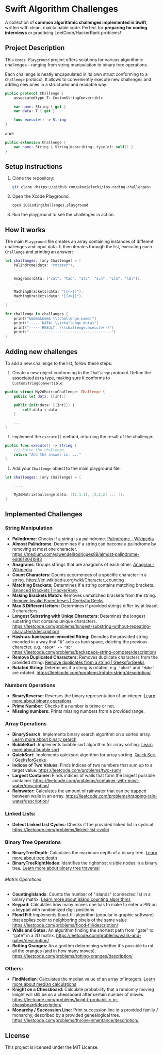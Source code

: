 # Swift Algorithm Challenges

A collection of **common algorithmic challenges implemented in Swift**, written with clean, maintainable code. Perfect for **preparing for coding interviews** or practicing LeetCode/HackerRank problems!

## Project Description

This `Xcode Playground` project offers solutions for various algorithmic challenges - ranging from string manipulation to binary tree operations.

Each challenge is neatly encapsulated in its own struct conforming to a `Challenge` protocol. It allows to conveniently execute new challenges and adding new ones in a structured and readable way:

```swift
public protocol Challenge {
    associatedtype T: CustomStringConvertible

    var name: String { get }
    var data: T { get }

    func execute() -> String
}
```

and:

```swift
public extension Challenge {
    var name: String { String(describing: type(of: self)) }
}
```

## Setup Instructions

1. Clone the repository:
   
   ```bash
   git clone <https://github.com/pkozielecki/ios-coding-challenges>
   ```

2. Open the Xcode Playground:
   
   ```bash
   open iOSCodingChallenges.playground
   ```

3. Run the playground to see the challenges in action.

## How it works

The main `Playground` file creates an array containing instances of different challenges and input data. It then iterates through the list, executing each `Challenge` and printing an answer:

```swift
let challanges: [any Challenge] = [
    Palindrome(data: "rotator"),
    ...

    Anagrams(data: ["cat", "tac", "atc", "sun", "Llm", "lml"]),
    ...

    MachingBrackets(data: "[{<>}]"),
    MachingBrackets(data: "[{<>}]"),
    ...
]

for challenge in challanges {
    print("&&&&&&&&&& \\(challenge.name)")
    print("----- DATA: \\(challenge.data)")
    print("----- RESULT: \\(challenge.execute())")
    print("--------------------------------------")
}
```

## Adding new challenges

To add a new challenge to the list, follow these steps:

1. Create a new object conforming to the `Challenge` protocol.
   Define the associated `Data` type, making sure it conforms to `CustomStringConvertible`:

```swift
public struct My2dMatrixChallenge: Challenge {
    public let data: [[Int]]

    public init(data: [[Int]]) {
        self.data = data
    }

    ...
}
```

1. Implement the `execute()` method, returning the result of the challenge:

```swift
public func execute() -> String {
    /// Solve the challenge.       
    return "And the answer is: ..."
}
```

1. Add your `Challenge` object to the main playground file:

```swift
let challanges: [any Challenge] = [

    ....

    My2dMatrixChallenge(data: [[1,1,1], [2,2,2] ... ]),
]
```

## Implemented Challenges

### String Manipulation

- **Palindrome**:
  Checks if a string is a palindrome. [Palindrome - Wikipedia](https://en.wikipedia.org/wiki/Palindrome)
- **Almost Palindrome**:
  Determines if a string can become a palindrome by removing at most one character. https://medium.com/@wendellrodrigues89/almost-palindrome-edd618041983
- **Anagrams**:
  Groups strings that are anagrams of each other. [Anagram - Wikipedia](https://en.wikipedia.org/wiki/Anagram)
- **Count Characters**:
  Counts occurrences of a specific character in a string. https://en.wikipedia.org/wiki/Character_counting
- **Matching Brackets:** 
  Determines if a string contains matching brackets. [Balanced Brackets | HackerRank](https://www.hackerrank.com/challenges/balanced-brackets/problem)
- **Making Brackets Match:** 
  Removes unmatched brackets from the string. [Remove Invalid Parentheses | GeeksforGeeks](https://www.geeksforgeeks.org/remove-invalid-parentheses/)
- **Max 3 Different letters:** 
  Determines if provided strings differ by at leaset 3 characters.
- **Longest Substring with Uniqe Characters:** 
  Detemines the longest substring that contains unique characters. https://leetcode.com/problems/longest-substring-without-repeating-characters/description/
- **Hash-as-backspace-encoded String:** 
  Decodes the provided string encoded in a way that "#" acts as backspace, deleting the previous character, e.g. `"abc#" -> "ab"` https://leetcode.com/problems/backspace-string-compare/description/
- **Remove Duplicated Characters:** 
  Removes duplicate characters from the provided string. [Remove duplicates from a string | GeeksforGeeks](https://www.geeksforgeeks.org/remove-duplicates-from-a-given-string/)
- **Rotated String:** 
  Determines if a string is rotated, e.g. `"abcd"` and `"dabc"` are rotated. https://leetcode.com/problems/rotate-string/description/

### Numbers Operations

- **BinaryReverse**: 
  Reverses the binary representation of an integer. [Learn more about binary operations](https://en.wikipedia.org/wiki/Bitwise_operation)
- **Prime Number:** 
  Checks if a number is prime or not.
- **Missing numbers:** 
  Prints missing numbers from a provided range.

### Array Operations

- **BinarySearch**: 
  Implements binary search algorithm on a sorted array. [Learn more about binary search](https://en.wikipedia.org/wiki/Binary_search_algorithm)
- **BubbleSort**: 
  Implements bubble sort algorithm for array sorting. [Learn more about bubble sort](https://en.wikipedia.org/wiki/Bubble_sort)
- **QuickSort**: 
  Implements quicksort algorithm for array sorting. [Quick Sort | GeeksforGeeks](https://www.geeksforgeeks.org/quick-sort-algorithm/)
- **Indices of Two Values**: 
  Finds indices of two numbers that sum up to a target value. https://leetcode.com/problems/two-sum/
- **Largest Container:** 
  Finds indices of walls that form the largest possible container. https://leetcode.com/problems/container-with-most-water/description/
- **Rainwater:** 
  Calculates the amount of rainwater that can be trapped between walls in an array. https://leetcode.com/problems/trapping-rain-water/description/

### Linked Lists:

- **Detect Linked List Cycles:**
  Checks if the provided linked list in cyclical https://leetcode.com/problems/linked-list-cycle/

### Binary Tree Operations

- **BinaryTreeDepth**: 
  Calculates the maximum depth of a binary tree. [Learn more about tree depth](https://en.wikipedia.org/wiki/Tree_(data_structure)#Depth)
- **BinaryTreeRightNodes**: 
  Identifies the rightmost visible nodes in a binary tree. [Learn more about binary tree traversal](https://en.wikipedia.org/wiki/Tree_traversal)

###### Matrix Operations

- **CountingIslands**: 
  Counts the number of "islands" (connected 1s) in a binary matrix. [Learn more about island counting algorithms](https://en.wikipedia.org/wiki/Connected-component_labeling)
- **Keypad:** 
  Calculates how many moves one has to make to enter a PIN on a keypad with randomized digit positions.
- **Flood Fill**: 
  Implements flood-fill algorithm (popular in graphic software) that applies color to neighboring pixels of the same value https://leetcode.com/problems/flood-fill/description/
- **Walls and Gates:** 
  An algorithm finding the shortest path from "gate" to "gate" in a 2D matrix. https://leetcode.com/problems/walls-and-gates/description/
- **Rotting Oranges:** 
  An algorithm determining whether it's possible to rot all the oranges (and in how many moves). https://leetcode.com/problems/rotting-oranges/description/

### Others:

- **FindMedian**: 
  Calculates the median value of an array of integers. [Learn more about median calculations](https://en.wikipedia.org/wiki/Median)
- **Knight on a Chessboard:** 
  Calculate probability that a randomly moving knight will still be on a chessboard after certain number of moves. https://leetcode.com/problems/knight-probability-in-chessboard/description/
- **Monarchy / Succession Line:** 
  Print succession line in a provided family / monarchy, described by a provided genealogical tree. https://leetcode.com/problems/throne-inheritance/description/ 

## License

This project is licensed under the MIT License.
